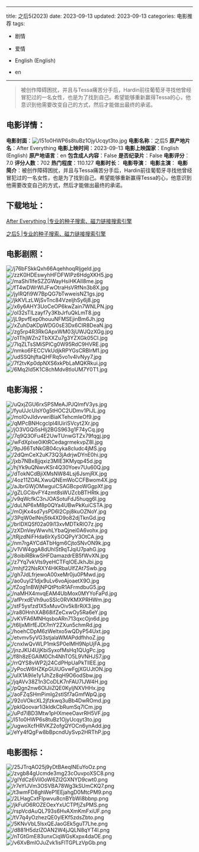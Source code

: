 
---
title: 之后5(2023)
date: 2023-09-13
updated: 2023-09-13
categories: 电影推荐
tags:
- 剧情
- 爱情

- English (English)
- en
---


> 被创作障碍困扰，并且与Tessa痛苦分手后，Hardin前往葡萄牙寻找他曾经冒犯过的一名女性，也是为了找到自己。希望能够重新赢得Tessa的心，他意识到他需要改变自己的方式，然后才能做出最终的承诺。

## **电影详情**：

**电影封面**：<img src="https://image.tmdb.org/t/p/w200/l51o0HWP6s8tuBz1OjyUcqyt3to.jpg" alt="/l51o0HWP6s8tuBz1OjyUcqyt3to.jpg" title="/l51o0HWP6s8tuBz1OjyUcqyt3to.jpg">
**电影名称**：之后5
**原产地片名**：After Everything
**电影上映时间**：2023-09-13
**电影上映国家**：English (English)
**原产地语言**：en
**包含成人内容**：False
**是否纪录片**：False
**电影评分**：7.0
**评分人数**：702
**热门程度**：110.127
**电影时长**：
**电影导演**：
**电影主演**：
**电影简介**：被创作障碍困扰，并且与Tessa痛苦分手后，Hardin前往葡萄牙寻找他曾经冒犯过的一名女性，也是为了找到自己。希望能够重新赢得Tessa的心，他意识到他需要改变自己的方式，然后才能做出最终的承诺。

## **下载地址**：
[After Everything |专业的种子搜索、磁力链接搜索引擎](https://movie.amd794.com:2083/?search=After%20Everything&ordering=&mode=match_phrase&page_size=10&page=1)

[之后5 |专业的种子搜索、磁力链接搜索引擎](https://movie.amd794.com:2083/?search=%E4%B9%8B%E5%90%8E5&ordering=&mode=match_phrase&page_size=10&page=1)
 

## **电影剧照**：
<img src="https://image.tmdb.org/t/p/original/j76bFSkkQxh66AqehhoqRljgeld.jpg" alt="/j76bFSkkQxh66AqehhoqRljgeld.jpg" title="/j76bFSkkQxh66AqehhoqRljgeld.jpg"><img src="https://image.tmdb.org/t/p/original/zzK0HDEswyhHFDFWlPz6HdgXKH5.jpg" alt="/zzK0HDEswyhHFDFWlPz6HdgXKH5.jpg" title="/zzK0HDEswyhHFDFWlPz6HdgXKH5.jpg"><img src="https://image.tmdb.org/t/p/original/maShi1IfeSZZGWayHsiHKAIl8me.jpg" alt="/maShi1IfeSZZGWayHsiHKAIl8me.jpg" title="/maShi1IfeSZZGWayHsiHKAIl8me.jpg"><img src="https://image.tmdb.org/t/p/original/fT4wDWrWlJFwOtraHsVRfNn3b8X.jpg" alt="/fT4wDWrWlJFwOtraHsVRfNn3b8X.jpg" title="/fT4wDWrWlJFwOtraHsVRfNn3b8X.jpg"><img src="https://image.tmdb.org/t/p/original/jylRQfi9W7BpQG7bTwweisNZ1gs.jpg" alt="/jylRQfi9W7BpQG7bTwweisNZ1gs.jpg" title="/jylRQfi9W7BpQG7bTwweisNZ1gs.jpg"><img src="https://image.tmdb.org/t/p/original/jkKVLzLWjSvTnc84VzeljhSy6j8.jpg" alt="/jkKVLzLWjSvTnc84VzeljhSy6j8.jpg" title="/jkKVLzLWjSvTnc84VzeljhSy6j8.jpg"><img src="https://image.tmdb.org/t/p/original/x6y6AHY3UoCeOP6kwZain7WNLPN.jpg" alt="/x6y6AHY3UoCeOP6kwZain7WNLPN.jpg" title="/x6y6AHY3UoCeOP6kwZain7WNLPN.jpg"><img src="https://image.tmdb.org/t/p/original/ol32sTlLzayf7y3KbJrfuQkLmT8.jpg" alt="/ol32sTlLzayf7y3KbJrfuQkLmT8.jpg" title="/ol32sTlLzayf7y3KbJrfuQkLmT8.jpg"><img src="https://image.tmdb.org/t/p/original/jL9pvfEep0houuNFMSEjinBm6Jh.jpg" alt="/jL9pvfEep0houuNFMSEjinBm6Jh.jpg" title="/jL9pvfEep0houuNFMSEjinBm6Jh.jpg"><img src="https://image.tmdb.org/t/p/original/xZuhDaKDpWDG0sE3Dx6CIR8DeaN.jpg" alt="/xZuhDaKDpWDG0sE3Dx6CIR8DeaN.jpg" title="/xZuhDaKDpWDG0sE3Dx6CIR8DeaN.jpg"><img src="https://image.tmdb.org/t/p/original/zg5rp4R3RkGApxWM03jUWJQzXGg.jpg" alt="/zg5rp4R3RkGApxWM03jUWJQzXGg.jpg" title="/zg5rp4R3RkGApxWM03jUWJQzXGg.jpg"><img src="https://image.tmdb.org/t/p/original/o1ThjWZn2TbXXZu7g3YZXGk05CI.jpg" alt="/o1ThjWZn2TbXXZu7g3YZXGk05CI.jpg" title="/o1ThjWZn2TbXXZu7g3YZXGk05CI.jpg"><img src="https://image.tmdb.org/t/p/original/7lqZLTsSMiSPlCg0W95RdC9HVRE.jpg" alt="/7lqZLTsSMiSPlCg0W95RdC9HVRE.jpg" title="/7lqZLTsSMiSPlCg0W95RdC9HVRE.jpg"><img src="https://image.tmdb.org/t/p/original/nmko6FECCVkUdjkRPYGsCRBlrM1.jpg" alt="/nmko6FECCVkUdjkRPYGsCRBlrM1.jpg" title="/nmko6FECCVkUdjkRPYGsCRBlrM1.jpg"><img src="https://image.tmdb.org/t/p/original/udSSQhjftaQHFRq5vo1v4lvNyy7.jpg" alt="/udSSQhjftaQHFRq5vo1v4lvNyy7.jpg" title="/udSSQhjftaQHFRq5vo1v4lvNyy7.jpg"><img src="https://image.tmdb.org/t/p/original/7f2tvKp0dpNXS6xkPbLaMQKRkui.jpg" alt="/7f2tvKp0dpNXS6xkPbLaMQKRkui.jpg" title="/7f2tvKp0dpNXS6xkPbLaMQKRkui.jpg"><img src="https://image.tmdb.org/t/p/original/6Mq2Id5K1C8chMdv8tloUM7Y0T1.jpg" alt="/6Mq2Id5K1C8chMdv8tloUM7Y0T1.jpg" title="/6Mq2Id5K1C8chMdv8tloUM7Y0T1.jpg">

## **电影海报**：
<img src="https://image.tmdb.org/t/p/original/uQxjZGU6rxSPSMeAJPJQlmfV3ys.jpg" alt="/uQxjZGU6rxSPSMeAJPJQlmfV3ys.jpg" title="/uQxjZGU6rxSPSMeAJPJQlmfV3ys.jpg"><img src="https://image.tmdb.org/t/p/original/fyuUJcUIsY0g5tHOC2UDmv1PiJL.jpg" alt="/fyuUJcUIsY0g5tHOC2UDmv1PiJL.jpg" title="/fyuUJcUIsY0g5tHOC2UDmv1PiJL.jpg"><img src="https://image.tmdb.org/t/p/original/moIOvJIdvvwriBiaKTehcmIeOf9.jpg" alt="/moIOvJIdvvwriBiaKTehcmIeOf9.jpg" title="/moIOvJIdvvwriBiaKTehcmIeOf9.jpg"><img src="https://image.tmdb.org/t/p/original/qMPcBNHcgclpl4IUiriSVcyt2Xr.jpg" alt="/qMPcBNHcgclpl4IUiriSVcyt2Xr.jpg" title="/qMPcBNHcgclpl4IUiriSVcyt2Xr.jpg"><img src="https://image.tmdb.org/t/p/original/jO3VGQi5sHIj2BGS963g1F74yCq.jpg" alt="/jO3VGQi5sHIj2BGS963g1F74yCq.jpg" title="/jO3VGQi5sHIj2BGS963g1F74yCq.jpg"><img src="https://image.tmdb.org/t/p/original/7q9Q3OFu4E2UwTUnwGTZx79fqgj.jpg" alt="/7q9Q3OFu4E2UwTUnwGTZx79fqgj.jpg" title="/7q9Q3OFu4E2UwTUnwGTZx79fqgj.jpg"><img src="https://image.tmdb.org/t/p/original/wFdXpIxe0iKtRCedagrmekvpZ8I.jpg" alt="/wFdXpIxe0iKtRCedagrmekvpZ8I.jpg" title="/wFdXpIxe0iKtRCedagrmekvpZ8I.jpg"><img src="https://image.tmdb.org/t/p/original/9pJ66TsNkGB04cyka8cludc4jMS.jpg" alt="/9pJ66TsNkGB04cyka8cludc4jMS.jpg" title="/9pJ66TsNkGB04cyka8cludc4jMS.jpg"><img src="https://image.tmdb.org/t/p/original/2dQmCeX2uK73Q3jAdrjwDYnE0hi.jpg" alt="/2dQmCeX2uK73Q3jAdrjwDYnE0hi.jpg" title="/2dQmCeX2uK73Q3jAdrjwDYnE0hi.jpg"><img src="https://image.tmdb.org/t/p/original/jxb7NBx8jjqxiz3MIE3KMyqp45d.jpg" alt="/jxb7NBx8jjqxiz3MIE3KMyqp45d.jpg" title="/jxb7NBx8jjqxiz3MIE3KMyqp45d.jpg"><img src="https://image.tmdb.org/t/p/original/hjYk9uQNwvKSr4Q30Yoev7Uu60Q.jpg" alt="/hjYk9uQNwvKSr4Q30Yoev7Uu60Q.jpg" title="/hjYk9uQNwvKSr4Q30Yoev7Uu60Q.jpg"><img src="https://image.tmdb.org/t/p/original/dTokNCdBjiXMsNW84Lsj6JsmjRX.jpg" alt="/dTokNCdBjiXMsNW84Lsj6JsmjRX.jpg" title="/dTokNCdBjiXMsNW84Lsj6JsmjRX.jpg"><img src="https://image.tmdb.org/t/p/original/4oz11ZOALXwuQNEmWoCCFBwom4X.jpg" alt="/4oz11ZOALXwuQNEmWoCCFBwom4X.jpg" title="/4oz11ZOALXwuQNEmWoCCFBwom4X.jpg"><img src="https://image.tmdb.org/t/p/original/aJbrGWjOMwguiCSAGBcpoWGgpXf.jpg" alt="/aJbrGWjOMwguiCSAGBcpoWGgpXf.jpg" title="/aJbrGWjOMwguiCSAGBcpoWGgpXf.jpg"><img src="https://image.tmdb.org/t/p/original/gZLGCibvFY4zmt8sWUZcbBTHRtk.jpg" alt="/gZLGCibvFY4zmt8sWUZcbBTHRtk.jpg" title="/gZLGCibvFY4zmt8sWUZcbBTHRtk.jpg"><img src="https://image.tmdb.org/t/p/original/v9qWcfkC3nJOASotuFdJ5huqg6l.jpg" alt="/v9qWcfkC3nJOASotuFdJ5huqg6l.jpg" title="/v9qWcfkC3nJOASotuFdJ5huqg6l.jpg"><img src="https://image.tmdb.org/t/p/original/duLNP6xM8p0QYa4UBwPkKuiCSTA.jpg" alt="/duLNP6xM8p0QYa4UBwPkKuiCSTA.jpg" title="/duLNP6xM8p0QYa4UBwPkKuiCSTA.jpg"><img src="https://image.tmdb.org/t/p/original/mOjKx4sd7ysPD6l2Cpj8kuOZNoY.jpg" alt="/mOjKx4sd7ysPD6l2Cpj8kuOZNoY.jpg" title="/mOjKx4sd7ysPD6l2Cpj8kuOZNoY.jpg"><img src="https://image.tmdb.org/t/p/original/3PqW0elNnj5tk4XD9o82djTknGd.jpg" alt="/3PqW0elNnj5tk4XD9o82djTknGd.jpg" title="/3PqW0elNnj5tk4XD9o82djTknGd.jpg"><img src="https://image.tmdb.org/t/p/original/brIDXQSf02a09i13xvMDTkRlO7z.jpg" alt="/brIDXQSf02a09i13xvMDTkRlO7z.jpg" title="/brIDXQSf02a09i13xvMDTkRlO7z.jpg"><img src="https://image.tmdb.org/t/p/original/zXDnVeyWwvhLYbaQjnei0A6vohx.jpg" alt="/zXDnVeyWwvhLYbaQjnei0A6vohx.jpg" title="/zXDnVeyWwvhLYbaQjnei0A6vohx.jpg"><img src="https://image.tmdb.org/t/p/original/tRjzdNiFHda6lrXySOQPyY3OtCA.jpg" alt="/tRjzdNiFHda6lrXySOQPyY3OtCA.jpg" title="/tRjzdNiFHda6lrXySOQPyY3OtCA.jpg"><img src="https://image.tmdb.org/t/p/original/nm7rgAYCdATbHgm6CjtoSNvON9k.jpg" alt="/nm7rgAYCdATbHgm6CjtoSNvON9k.jpg" title="/nm7rgAYCdATbHgm6CjtoSNvON9k.jpg"><img src="https://image.tmdb.org/t/p/original/v1VW4ggA8dUhlSt9qTJqiU7pahG.jpg" alt="/v1VW4ggA8dUhlSt9qTJqiU7pahG.jpg" title="/v1VW4ggA8dUhlSt9qTJqiU7pahG.jpg"><img src="https://image.tmdb.org/t/p/original/8oibiRBkwSHFDamazdrEB5fWvXN.jpg" alt="/8oibiRBkwSHFDamazdrEB5fWvXN.jpg" title="/8oibiRBkwSHFDamazdrEB5fWvXN.jpg"><img src="https://image.tmdb.org/t/p/original/z7Yq7vkVts9yeHCTFqIOEJkhJbi.jpg" alt="/z7Yq7vkVts9yeHCTFqIOEJkhJbi.jpg" title="/z7Yq7vkVts9yeHCTFqIOEJkhJbi.jpg"><img src="https://image.tmdb.org/t/p/original/mhjf22NsRXY4HKRbaUlfZAt7Swb.jpg" alt="/mhjf22NsRXY4HKRbaUlfZAt7Swb.jpg" title="/mhjf22NsRXY4HKRbaUlfZAt7Swb.jpg"><img src="https://image.tmdb.org/t/p/original/gh7JdLfrjewoA00xeMr0ju0PMwd.jpg" alt="/gh7JdLfrjewoA00xeMr0ju0PMwd.jpg" title="/gh7JdLfrjewoA00xeMr0ju0PMwd.jpg"><img src="https://image.tmdb.org/t/p/original/ao0uyI21djx9uLv6voAjoaetX9O.jpg" alt="/ao0uyI21djx9uLv6voAjoaetX9O.jpg" title="/ao0uyI21djx9uLv6voAjoaetX9O.jpg"><img src="https://image.tmdb.org/t/p/original/fZog1nBWjNPQtPtoR1AFrmdbuG5.jpg" alt="/fZog1nBWjNPQtPtoR1AFrmdbuG5.jpg" title="/fZog1nBWjNPQtPtoR1AFrmdbuG5.jpg"><img src="https://image.tmdb.org/t/p/original/naMHX4mvqEAM4UbMox0MYYoFaPd.jpg" alt="/naMHX4mvqEAM4UbMox0MYYoFaPd.jpg" title="/naMHX4mvqEAM4UbMox0MYYoFaPd.jpg"><img src="https://image.tmdb.org/t/p/original/afPrxdEVh9uoSSIc0RVKMXPRHWm.jpg" alt="/afPrxdEVh9uoSSIc0RVKMXPRHWm.jpg" title="/afPrxdEVh9uoSSIc0RVKMXPRHWm.jpg"><img src="https://image.tmdb.org/t/p/original/stF5ysfzd1X5xMuvOiv5k8rRiX3.jpg" alt="/stF5ysfzd1X5xMuvOiv5k8rRiX3.jpg" title="/stF5ysfzd1X5xMuvOiv5k8rRiX3.jpg"><img src="https://image.tmdb.org/t/p/original/ra80HnhXAB68ifZeCxwOy5Ra6eY.jpg" alt="/ra80HnhXAB68ifZeCxwOy5Ra6eY.jpg" title="/ra80HnhXAB68ifZeCxwOy5Ra6eY.jpg"><img src="https://image.tmdb.org/t/p/original/vKVFA6MNHqsboARn713qxcOjn6d.jpg" alt="/vKVFA6MNHqsboARn713qxcOjn6d.jpg" title="/vKVFA6MNHqsboARn713qxcOjn6d.jpg"><img src="https://image.tmdb.org/t/p/original/t6IjxMlrfEJDt7mY2ZXun5chmRd.jpg" alt="/t6IjxMlrfEJDt7mY2ZXun5chmRd.jpg" title="/t6IjxMlrfEJDt7mY2ZXun5chmRd.jpg"><img src="https://image.tmdb.org/t/p/original/hoehCDpM6zWeltxo5wQDyP54Uxt.jpg" alt="/hoehCDpM6zWeltxo5wQDyP54Uxt.jpg" title="/hoehCDpM6zWeltxo5wQDyP54Uxt.jpg"><img src="https://image.tmdb.org/t/p/original/etvmv5yVG3stjalaWMAPddfhhoZ.jpg" alt="/etvmv5yVG3stjalaWMAPddfhhoZ.jpg" title="/etvmv5yVG3stjalaWMAPddfhhoZ.jpg"><img src="https://image.tmdb.org/t/p/original/cnxIwQvWLP1mkSP0elMH9NpUjFA.jpg" alt="/cnxIwQvWLP1mkSP0elMH9NpUjFA.jpg" title="/cnxIwQvWLP1mkSP0elMH9NpUjFA.jpg"><img src="https://image.tmdb.org/t/p/original/jnzJKU4UjKbiSyxofMsHq1QUgPc.jpg" alt="/jnzJKU4UjKbiSyxofMsHq1QUgPc.jpg" title="/jnzJKU4UjKbiSyxofMsHq1QUgPc.jpg"><img src="https://image.tmdb.org/t/p/original/f8h8zEGAlM0Ch4NhTO5L9VNHJS7.jpg" alt="/f8h8zEGAlM0Ch4NhTO5L9VNHJS7.jpg" title="/f8h8zEGAlM0Ch4NhTO5L9VNHJS7.jpg"><img src="https://image.tmdb.org/t/p/original/rrQYS8vWP2j24CdPHpUaPkTlIEE.jpg" alt="/rrQYS8vWP2j24CdPHpUaPkTlIEE.jpg" title="/rrQYS8vWP2j24CdPHpUaPkTlIEE.jpg"><img src="https://image.tmdb.org/t/p/original/yPocW6HZKpGUiUGvwFgjXGUJtON.jpg" alt="/yPocW6HZKpGUiUGvwFgjXGUJtON.jpg" title="/yPocW6HZKpGUiUGvwFgjXGUJtON.jpg"><img src="https://image.tmdb.org/t/p/original/uIX1A9ile1y1JhZz8qH9O6odSbw.jpg" alt="/uIX1A9ile1y1JhZz8qH9O6odSbw.jpg" title="/uIX1A9ile1y1JhZz8qH9O6odSbw.jpg"><img src="https://image.tmdb.org/t/p/original/jqAVv38Z1n3CoDLK7nFAU7IJW4H.jpg" alt="/jqAVv38Z1n3CoDLK7nFAU7IJW4H.jpg" title="/jqAVv38Z1n3CoDLK7nFAU7IJW4H.jpg"><img src="https://image.tmdb.org/t/p/original/pQgn2nw6OlJiiZQE0KyIjNXVHHx.jpg" alt="/pQgn2nw6OlJiiZQE0KyIjNXVHHx.jpg" title="/pQgn2nw6OlJiiZQE0KyIjNXVHHx.jpg"><img src="https://image.tmdb.org/t/p/original/aoFZqSHmPimIg2stlSf7aGmfWpQ.jpg" alt="/aoFZqSHmPimIg2stlSf7aGmfWpQ.jpg" title="/aoFZqSHmPimIg2stlSf7aGmfWpQ.jpg"><img src="https://image.tmdb.org/t/p/original/92oVOkcXL2jfzkwq3uBb4DwROmd.jpg" alt="/92oVOkcXL2jfzkwq3uBb4DwROmd.jpg" title="/92oVOkcXL2jfzkwq3uBb4DwROmd.jpg"><img src="https://image.tmdb.org/t/p/original/pkIQoovar1i3kldkCbRumSq7lCm.jpg" alt="/pkIQoovar1i3kldkCbRumSq7lCm.jpg" title="/pkIQoovar1i3kldkCbRumSq7lCm.jpg"><img src="https://image.tmdb.org/t/p/original/uPd7iBD3Mtw1pHXmeeOavrRH5VF.jpg" alt="/uPd7iBD3Mtw1pHXmeeOavrRH5VF.jpg" title="/uPd7iBD3Mtw1pHXmeeOavrRH5VF.jpg"><img src="https://image.tmdb.org/t/p/original/l51o0HWP6s8tuBz1OjyUcqyt3to.jpg" alt="/l51o0HWP6s8tuBz1OjyUcqyt3to.jpg" title="/l51o0HWP6s8tuBz1OjyUcqyt3to.jpg"><img src="https://image.tmdb.org/t/p/original/ugwoXcfHRVKZ2ofgQYOCn6ynAdd.jpg" alt="/ugwoXcfHRVKZ2ofgQYOCn6ynAdd.jpg" title="/ugwoXcfHRVKZ2ofgQYOCn6ynAdd.jpg"><img src="https://image.tmdb.org/t/p/original/eYy4fQgFw8bBpcndUySvp2HRThP.jpg" alt="/eYy4fQgFw8bBpcndUySvp2HRThP.jpg" title="/eYy4fQgFw8bBpcndUySvp2HRThP.jpg">

## **电影图标**：
<img src="https://image.tmdb.org/t/p/original/25JTrqAO25j9yDtBAeqINEuYoOz.png" alt="/25JTrqAO25j9yDtBAeqINEuYoOz.png" title="/25JTrqAO25j9yDtBAeqINEuYoOz.png"><img src="https://image.tmdb.org/t/p/original/zvgb84gUcmde3mg23cOuvpoXSC8.png" alt="/zvgb84gUcmde3mg23cOuvpoXSC8.png" title="/zvgb84gUcmde3mg23cOuvpoXSC8.png"><img src="https://image.tmdb.org/t/p/original/gIYdCz6ViI0oW6Zl2GXNYD9cwt0.png" alt="/gIYdCz6ViI0oW6Zl2GXNYD9cwt0.png" title="/gIYdCz6ViI0oW6Zl2GXNYD9cwt0.png"><img src="https://image.tmdb.org/t/p/original/r7eYlJVm3OSVBA78Wg3kSUmCKQ7.png" alt="/r7eYlJVm3OSVBA78Wg3kSUmCKQ7.png" title="/r7eYlJVm3OSVBA78Wg3kSUmCKQ7.png"><img src="https://image.tmdb.org/t/p/original/t3wmFD8ghWeP1EEjahgD0MtcPM9.png" alt="/t3wmFD8ghWeP1EEjahgD0MtcPM9.png" title="/t3wmFD8ghWeP1EEjahgD0MtcPM9.png"><img src="https://image.tmdb.org/t/p/original/2LHagCxtFIpwvu8cnBYbWi8bbnp.png" alt="/2LHagCxtFIpwvu8cnBYbWi8bbnp.png" title="/2LHagCxtFIpwvu8cnBYbWi8bbnp.png"><img src="https://image.tmdb.org/t/p/original/jkFulO6ROZEOexYxUCTPfjZsPMS.png" alt="/jkFulO6ROZEOexYxUCTPfjZsPMS.png" title="/jkFulO6ROZEOexYxUCTPfjZsPMS.png"><img src="https://image.tmdb.org/t/p/original/rspVcdAuQL793s6HvAXmKmFxiUF.png" alt="/rspVcdAuQL793s6HvAXmKmFxiUF.png" title="/rspVcdAuQL793s6HvAXmKmFxiUF.png"><img src="https://image.tmdb.org/t/p/original/tV7q4yOzhezQE0ylEKf5zdsZbto.png" alt="/tV7q4yOzhezQE0ylEKf5zdsZbto.png" title="/tV7q4yOzhezQE0ylEKf5zdsZbto.png"><img src="https://image.tmdb.org/t/p/original/5KNvVbL5lsxQEJaoGEk5guT7Lhe.png" alt="/5KNvVbL5lsxQEJaoGEk5guT7Lhe.png" title="/5KNvVbL5lsxQEJaoGEk5guT7Lhe.png"><img src="https://image.tmdb.org/t/p/original/d881H5dzIZOAN2W4jJQLN8qYT4I.png" alt="/d881H5dzIZOAN2W4jJQLN8qYT4I.png" title="/d881H5dzIZOAN2W4jJQLN8qYT4I.png"><img src="https://image.tmdb.org/t/p/original/nTGtGmE83unxCiqWGsKxpx4daOE.png" alt="/nTGtGmE83unxCiqWGsKxpx4daOE.png" title="/nTGtGmE83unxCiqWGsKxpx4daOE.png"><img src="https://image.tmdb.org/t/p/original/v6XvBmIOJuZvk1isFlTGPLzVpGb.png" alt="/v6XvBmIOJuZvk1isFlTGPLzVpGb.png" title="/v6XvBmIOJuZvk1isFlTGPLzVpGb.png">
